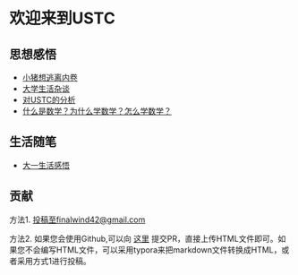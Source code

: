 # 欢迎来到USTC

## 思想感悟
* [小猪想逃离内卷](https://ustc-thinker.github.io/articles/main)
* [大学生活杂谈](https://ustc-thinker.github.io/articles/zatan)
* [对USTC的分析](https://ustc-thinker.github.io/articles/The_Analysis_of_USTC)
* [什么是数学？为什么学数学？怎么学数学？](https://ustc-thinker.github.io/articles/math_study)
## 生活随笔
* [大一生活感悟](https://ustc-thinker.github.io/articles/ganwu)

## 贡献
方法1. 投稿至finalwind42@gmail.com

方法2. 如果您会使用Github,可以向 [这里](https://github.com/USTC-thinker/articles) 提交PR，直接上传HTML文件即可。如果您不会编写HTML文件，可以采用typora来把markdown文件转换成HTML，或者采用方式1进行投稿。